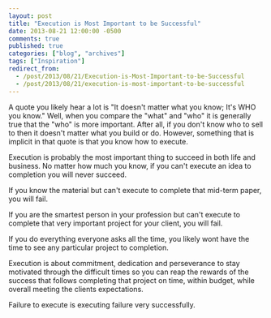 ```yaml
---
layout: post
title: "Execution is Most Important to be Successful"
date: 2013-08-21 12:00:00 -0500
comments: true
published: true
categories: ["blog", "archives"]
tags: ["Inspiration"]
redirect_from: 
  - /post/2013/08/21/Execution-is-Most-Important-to-be-Successful
  - /post/2013/08/21/execution-is-most-important-to-be-successful
---
```

<!-- more -->
<p>A quote you likely hear a lot is "It doesn't matter what you know; It's WHO you know." Well, when you compare the "what" and "who" it is generally true that the "who" is more important. After all, if you don't know who to sell to then it doesn't matter what you build or do. However, something that is implicit in that quote is that you know how to execute.</p>
<p>Execution is probably the most important thing to succeed in both life and business. No matter how much you know, if you can't execute an idea to completion you will never succeed.</p>
<p>If you know the material but can't execute to complete that mid-term paper, you will fail.</p>
<p>If you are the smartest person in your profession but can't execute to complete that very important project for your client, you will fail.</p>
<p>If you do everything everyone asks all the time, you likely wont have the time to see any particular project to completion.</p>
<p>Execution is about commitment, dedication and perseverance to stay motivated through the difficult times so you can reap the rewards of the success that follows completing that project on time, within budget, while overall meeting the clients expectations.</p>
<p>Failure to execute is executing failure very successfully.</p>
